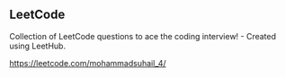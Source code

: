 LeetCode
--------------------------------------------------
Collection of LeetCode questions to ace the coding interview! - Created using LeetHub.

https://leetcode.com/mohammadsuhail_4/
